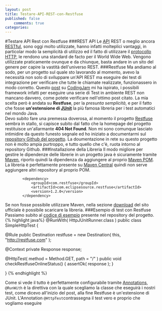 ```yaml
---
layout: post
title: Testare-API-REST-con-Restfuse
published: false
	comments: true
categories:
---
```

#Testare API Rest con Restfuse
###REST API
Le [API](https://it.wikipedia.org/wiki/Application_programming_interface "API") REST o meglio ancora [RESTful](https://en.wikipedia.org/wiki/Representational_state_transfer "RESTful"), sono oggi molto utilizzate, hanno infatti molteplici vantaggi, in particolar modo la semplicità di utilizzo ed il fatto di utilizzare il [protocollo HTTP](https://it.wikipedia.org/wiki/Hypertext_Transfer_Protocol "protocollo HTTP"), le rendono una standard de facto per il World Wide Web. Vengono utilizzate praticamente ovunque e da chiunque, basta andare in un sito del genere per capire la vastità dell'universo REST.
###Restfuse
Ma andiamo al sodo, per un progetto sul quale sto lavorando al momento, avevo la necessità non solo di sviluppare un'API REST ma eseguire dei test di integrazione per verificare che tutte le chiamate realizzate, funzionassero in modo corretto. Questo [post](http://codingjam.it/junit-test-the-rest/ "post") su [CodingJam](http://codingjam.it/ "CodingJam") mi ha ispirato, i possibili framework infatti per eseguire una serie di Test in ambiente REST non mancano davvero, come potete verificare nell'ottimo post citato.
La mia scelta però è andata su **Restfuse**, per la *presunta semplicità*, e per il fatto che fosse **un'estensione di [JUnit](http://junit.org/junit4/ "JUnit")** la più famosa libreria per i test automatici nel mondo Java.
<br/>
Devo subito fare una premessa doverosa, al momento il progetto [Restfuse](http://developer.eclipsesource.com/restfuse/ "Restfuse") sembra in stallo, si capisce subito dal fatto che la homepage del progetto restituisce un'allarmante **404 Not Found**.
Non mi sono comunque lasciato intimidire da questo funesto segnale ed ho iniziato a documentarmi sul [repository Github del progetto](https://github.com/eclipsesource/restfuse "repository Github del progetto").
La doumentazione in rete su questo progetto non è molto ampia purtroppo, e tutto quello che c'è, ruota intorno al repository Github.
###Installazione della Libreria
Il modo migliore per gestire le dipendenze delle librerie in un progetto java è sicuramente tramite [Maven](http://https://maven.apache.org/ "Maven"), riporto quindi la dipendenza da aggiungere al proprio [Maven POM](http://https://maven.apache.org/pom.html#Introduction "Maven POM"). La libreria è perfettamente presente su [Maven Central](http://https://maven-repository.com/artifact/com.restfuse/com.eclipsesource.restfuse/1.2.0 "Maven Central") quindi non serve aggiungere altri repository al proprio POM.
```
		<dependency>
			<groupId>com.restfuse</groupId>
			<artifactId>com.eclipsesource.restfuse</artifactId>
			<version>1.2.0</version>
		</dependency>
```
Se non fosse possibile utilizzare Maven, nella sezione [download](http://developer.eclipsesource.com/restfuse/downloads/http:// "download") del sito ufficiale è possibile scaricare la libreria.
###Esempio di test con Restfuse
Passiamo subito al [codice di esempio](hthttps://github.com/eclipsesource/restfuse/blob/master/com.eclipsesource.restfuse.example/src/com/eclipsesource/restfuse/example/SimpleHttpTest.javatp:// "codice di esempio") presente nel repository del progetto.
{% highlight java%}
@RunWith( HttpJUnitRunner.class )
public class SimpleHttpTest {
  
  @Rule
  public Destination restfuse = new Destination( this, "http://restfuse.com" );
  
  @Context
  private Response response;
  
  @HttpTest( method = Method.GET, path = "/" ) 
  public void checkRestfuseOnlineStatus() {
    assertOk( response );
  }
  
}
{% endhighlight %}

Come si vede il tutto è perfettamente configurabile tramite [Annotations](http://https://en.wikipedia.org/wiki/Java_annotation "Annotations"), ``@RunWith`` è la direttiva con la quale scegliamo la classe che eseguirà i nostri test, come dicevo all'inizio del post, alla fine Restfuse è un'estensione di JUnit.
L'Annotation ``@HttpTest``contrassegna il test vero e proprio che vogliamo eseguire 




